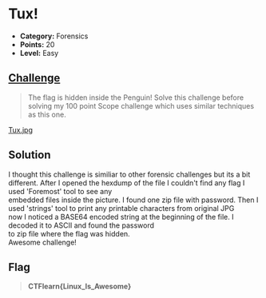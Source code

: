 # Tux!

* **Category:** Forensics
* **Points:** 20
* **Level:** Easy

## [Challenge](https://ctflearn.com/challenge/973)

> The flag is hidden inside the Penguin! Solve this challenge before solving my 100 point Scope challenge which uses similar techniques as this one.

[Tux.jpg](Tux.jpg)

## Solution
I thought this challenge is similiar to other forensic challenges but its a bit different.
After I opened the hexdump of the file I couldn't find any flag I used 'Foremost' tool to see any  
embedded files inside the picture. I found one zip file with password. Then I used 'strings' tool to print any printable characters from original JPG  
now I noticed a BASE64 encoded string at the beginning of the file. I decoded it to ASCII and found the password  
to zip file where the flag was hidden.  
Awesome challenge!  

## Flag
> **CTFlearn{Linux_Is_Awesome}**
